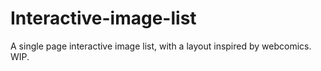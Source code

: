 # Interactive-image-list
A single page interactive image list, with a layout inspired by webcomics. WIP.
